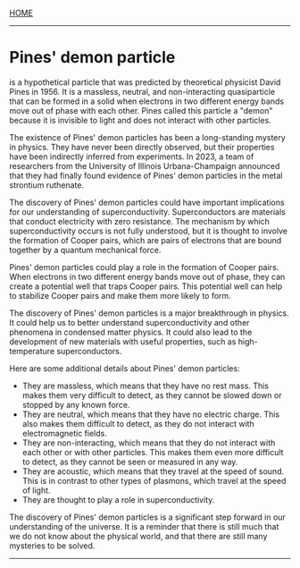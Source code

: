 [HOME](/README.md)     

---    

# Pines' demon particle    

is a hypothetical particle that was predicted by theoretical physicist David Pines in 1956. It is a massless, neutral, and non-interacting quasiparticle that can be formed in a solid when electrons in two different energy bands move out of phase with each other. Pines called this particle a "demon" because it is invisible to light and does not interact with other particles.

The existence of Pines' demon particles has been a long-standing mystery in physics. They have never been directly observed, but their properties have been indirectly inferred from experiments. In 2023, a team of researchers from the University of Illinois Urbana-Champaign announced that they had finally found evidence of Pines' demon particles in the metal strontium ruthenate.

The discovery of Pines' demon particles could have important implications for our understanding of superconductivity. Superconductors are materials that conduct electricity with zero resistance. The mechanism by which superconductivity occurs is not fully understood, but it is thought to involve the formation of Cooper pairs, which are pairs of electrons that are bound together by a quantum mechanical force.

Pines' demon particles could play a role in the formation of Cooper pairs. When electrons in two different energy bands move out of phase, they can create a potential well that traps Cooper pairs. This potential well can help to stabilize Cooper pairs and make them more likely to form.

The discovery of Pines' demon particles is a major breakthrough in physics. It could help us to better understand superconductivity and other phenomena in condensed matter physics. It could also lead to the development of new materials with useful properties, such as high-temperature superconductors.

Here are some additional details about Pines' demon particles:

* They are massless, which means that they have no rest mass. This makes them very difficult to detect, as they cannot be slowed down or stopped by any known force.
* They are neutral, which means that they have no electric charge. This also makes them difficult to detect, as they do not interact with electromagnetic fields.
* They are non-interacting, which means that they do not interact with each other or with other particles. This makes them even more difficult to detect, as they cannot be seen or measured in any way.
* They are acoustic, which means that they travel at the speed of sound. This is in contrast to other types of plasmons, which travel at the speed of light.
* They are thought to play a role in superconductivity.

The discovery of Pines' demon particles is a significant step forward in our understanding of the universe. It is a reminder that there is still much that we do not know about the physical world, and that there are still many mysteries to be solved.

---  
